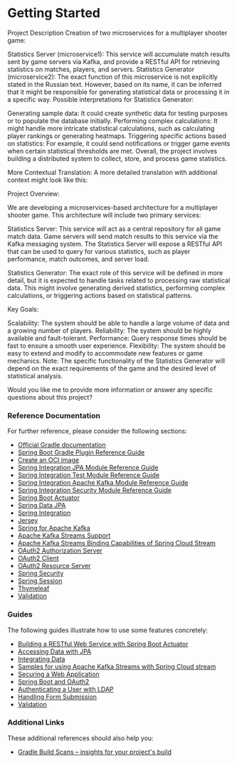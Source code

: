 # Getting Started
Project Description
Creation of two microservices for a multiplayer shooter game:

Statistics Server (microservice1): This service will accumulate match results sent by game servers via Kafka, and provide a RESTful API for retrieving statistics on matches, players, and servers.
Statistics Generator (microservice2): The exact function of this microservice is not explicitly stated in the Russian text. However, based on its name, it can be inferred that it might be responsible for generating statistical data or processing it in a specific way.
Possible interpretations for Statistics Generator:

Generating sample data: It could create synthetic data for testing purposes or to populate the database initially.
Performing complex calculations: It might handle more intricate statistical calculations, such as calculating player rankings or generating heatmaps.
Triggering specific actions based on statistics: For example, it could send notifications or trigger game events when certain statistical thresholds are met.
Overall, the project involves building a distributed system to collect, store, and process game statistics.

More Contextual Translation:
A more detailed translation with additional context might look like this:

Project Overview:

We are developing a microservices-based architecture for a multiplayer shooter game. This architecture will include two primary services:

Statistics Server: This service will act as a central repository for all game match data. Game servers will send match results to this service via the Kafka messaging system. The Statistics Server will expose a RESTful API that can be used to query for various statistics, such as player performance, match outcomes, and server load.

Statistics Generator: The exact role of this service will be defined in more detail, but it is expected to handle tasks related to processing raw statistical data. This might involve generating derived statistics, performing complex calculations, or triggering actions based on statistical patterns.

Key Goals:

Scalability: The system should be able to handle a large volume of data and a growing number of players.
Reliability: The system should be highly available and fault-tolerant.
Performance: Query response times should be fast to ensure a smooth user experience.
Flexibility: The system should be easy to extend and modify to accommodate new features or game mechanics.
Note: The specific functionality of the Statistics Generator will depend on the exact requirements of the game and the desired level of statistical analysis.

Would you like me to provide more information or answer any specific questions about this project?
### Reference Documentation
For further reference, please consider the following sections:

* [Official Gradle documentation](https://docs.gradle.org)
* [Spring Boot Gradle Plugin Reference Guide](https://docs.spring.io/spring-boot/3.3.4/gradle-plugin)
* [Create an OCI image](https://docs.spring.io/spring-boot/3.3.4/gradle-plugin/packaging-oci-image.html)
* [Spring Integration JPA Module Reference Guide](https://docs.spring.io/spring-integration/reference/html/jpa.html)
* [Spring Integration Test Module Reference Guide](https://docs.spring.io/spring-integration/reference/html/testing.html)
* [Spring Integration Apache Kafka Module Reference Guide](https://docs.spring.io/spring-integration/reference/html/kafka.html)
* [Spring Integration Security Module Reference Guide](https://docs.spring.io/spring-integration/reference/html/security.html)
* [Spring Boot Actuator](https://docs.spring.io/spring-boot/docs/3.3.4/reference/htmlsingle/index.html#actuator)
* [Spring Data JPA](https://docs.spring.io/spring-boot/docs/3.3.4/reference/htmlsingle/index.html#data.sql.jpa-and-spring-data)
* [Spring Integration](https://docs.spring.io/spring-boot/docs/3.3.4/reference/htmlsingle/index.html#messaging.spring-integration)
* [Jersey](https://docs.spring.io/spring-boot/docs/3.3.4/reference/htmlsingle/index.html#web.servlet.jersey)
* [Spring for Apache Kafka](https://docs.spring.io/spring-boot/docs/3.3.4/reference/htmlsingle/index.html#messaging.kafka)
* [Apache Kafka Streams Support](https://docs.spring.io/spring-kafka/docs/current/reference/html/#streams-kafka-streams)
* [Apache Kafka Streams Binding Capabilities of Spring Cloud Stream](https://docs.spring.io/spring-cloud-stream/docs/current/reference/htmlsingle/index.html#_kafka_streams_binding_capabilities_of_spring_cloud_stream)
* [OAuth2 Authorization Server](https://docs.spring.io/spring-boot/docs/3.3.4/reference/htmlsingle/index.html#web.security.oauth2.authorization-server)
* [OAuth2 Client](https://docs.spring.io/spring-boot/docs/3.3.4/reference/htmlsingle/index.html#web.security.oauth2.client)
* [OAuth2 Resource Server](https://docs.spring.io/spring-boot/docs/3.3.4/reference/htmlsingle/index.html#web.security.oauth2.server)
* [Spring Security](https://docs.spring.io/spring-boot/docs/3.3.4/reference/htmlsingle/index.html#web.security)
* [Spring Session](https://docs.spring.io/spring-session/reference/)
* [Thymeleaf](https://docs.spring.io/spring-boot/docs/3.3.4/reference/htmlsingle/index.html#web.servlet.spring-mvc.template-engines)
* [Validation](https://docs.spring.io/spring-boot/docs/3.3.4/reference/htmlsingle/index.html#io.validation)

### Guides
The following guides illustrate how to use some features concretely:

* [Building a RESTful Web Service with Spring Boot Actuator](https://spring.io/guides/gs/actuator-service/)
* [Accessing Data with JPA](https://spring.io/guides/gs/accessing-data-jpa/)
* [Integrating Data](https://spring.io/guides/gs/integration/)
* [Samples for using Apache Kafka Streams with Spring Cloud stream](https://github.com/spring-cloud/spring-cloud-stream-samples/tree/master/kafka-streams-samples)
* [Securing a Web Application](https://spring.io/guides/gs/securing-web/)
* [Spring Boot and OAuth2](https://spring.io/guides/tutorials/spring-boot-oauth2/)
* [Authenticating a User with LDAP](https://spring.io/guides/gs/authenticating-ldap/)
* [Handling Form Submission](https://spring.io/guides/gs/handling-form-submission/)
* [Validation](https://spring.io/guides/gs/validating-form-input/)

### Additional Links
These additional references should also help you:

* [Gradle Build Scans – insights for your project's build](https://scans.gradle.com#gradle)

